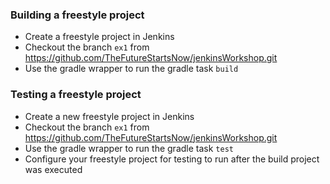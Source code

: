 ### Building a freestyle project
* Create a freestyle project in Jenkins
* Checkout the branch `ex1` from https://github.com/TheFutureStartsNow/jenkinsWorkshop.git
* Use the gradle wrapper to run the gradle task `build`

### Testing a freestyle project
* Create a new freestyle project in Jenkins
* Checkout the branch `ex1` from https://github.com/TheFutureStartsNow/jenkinsWorkshop.git
* Use the gradle wrapper to run the gradle task `test`
* Configure your freestyle project for testing to run after the build project was executed
